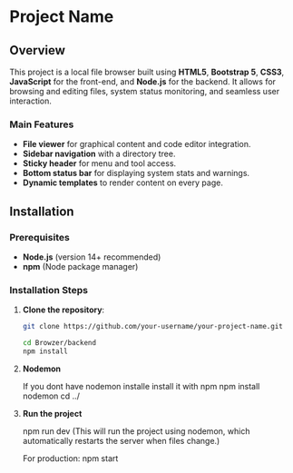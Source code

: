 # Project Name

## Overview
This project is a local file browser built using **HTML5**, **Bootstrap 5**, **CSS3**, **JavaScript** for the front-end, and **Node.js** for the backend. It allows for browsing and editing files, system status monitoring, and seamless user interaction.

### Main Features
- **File viewer** for graphical content and code editor integration.
- **Sidebar navigation** with a directory tree.
- **Sticky header** for menu and tool access.
- **Bottom status bar** for displaying system stats and warnings.
- **Dynamic templates** to render content on every page.

## Installation

### Prerequisites
- **Node.js** (version 14+ recommended)
- **npm** (Node package manager)

### Installation Steps

1. **Clone the repository**:
   ```bash
   git clone https://github.com/your-username/your-project-name.git

   cd Browzer/backend
   npm install 

2. **Nodemon**

    If you dont have nodemon installe install it with npm
    npm install nodemon
    cd ../

3. **Run the project**

    npm run dev (This will run the project using nodemon, which automatically restarts the server when files change.)

    For production: npm start



